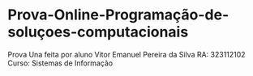 # Prova-Online-Programação-de-soluçoes-computacionais
Prova Una
feita por aluno Vitor Emanuel Pereira da Silva 
RA: 323112102
Curso: Sistemas de Informação

